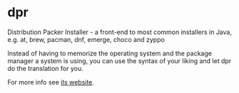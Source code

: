 # dpr
Distribution Packer Installer - a front-end to most common installers in Java, e.g. at, brew, pacman, dnf, emerge, choco and zyppo

Instead of having to memorize the operating system and the package manager a system is using, you can use the syntax of your liking and let dpr do the translation for you.

For more info see [its website](https://dpr.yot.is).
